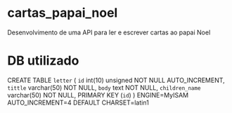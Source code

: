 # cartas_papai_noel
Desenvolvimento de uma API para ler e escrever cartas ao papai Noel

# DB utilizado
CREATE TABLE `letter` (
  `id` int(10) unsigned NOT NULL AUTO_INCREMENT,
  `tittle` varchar(50) NOT NULL,
  `body` text NOT NULL,
  `children_name` varchar(50) NOT NULL,
  PRIMARY KEY (`id`)
) ENGINE=MyISAM AUTO_INCREMENT=4 DEFAULT CHARSET=latin1
